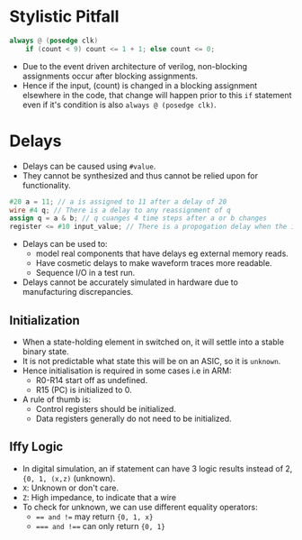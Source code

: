 # Stylistic Pitfall 
```verilog
always @ (posedge clk)
	if (count < 9) count <= 1 + 1; else count <= 0;
```
* Due to the event driven architecture of verilog, non-blocking assignments occur after blocking assignments.
* Hence if the input, (count) is changed in a blocking assignment elsewhere in the code, that change will happen prior to this `if` statement even if it's condition is also `always @ (posedge clk)`.

# Delays
* Delays can be caused using `#value`.
* They cannot be synthesized and thus cannot be relied upon for functionality.
```verilog
#20 a = 11; // a is assigned to 11 after a delay of 20
wire #4 q; // There is a delay to any reassignment of q
assign q = a & b; // q cuanges 4 time steps after a or b changes
register <= #10 input_value; // There is a propogation delay when the input changes
```
* Delays can be used to:
	* model real components that have delays eg external memory reads.
	* Have cosmetic delays to make waveform traces more readable.
	* Sequence I/O in a test run.
* Delays cannot be accurately simulated in hardware due to manufacturing discrepancies.

## Initialization
* When a state-holding element in switched on, it will settle into a stable binary state.
* It is not predictable what state this will be on an ASIC, so it is `unknown`.
* Hence initialisation is required in some cases i.e in ARM: 
	* R0-R14 start off as undefined.
	* R15 (PC) is initialized to 0.
* A rule of thumb is: 
	* Control registers should be initialized.
	* Data registers generally do not need to be initialized.

## Iffy Logic
* In digital simulation, an if statement can have 3 logic results instead of 2, `{0, 1, (x,z)` (unknown).
* `X`: Unknown or don't care.
* `Z`: High impedance, to indicate that a wire
* To check for unknown, we can use different equality operators:
	* `== and !=` may return `{0, 1, x}`
	* `=== and !==` can only return `{0, 1}`